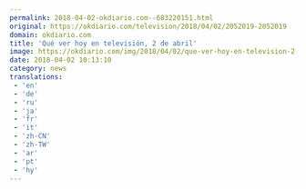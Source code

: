 ```yaml
---
permalink: 2018-04-02-okdiario.com--683220151.html
original: https://okdiario.com/television/2018/04/02/2052019-2052019
domain: okdiario.com
title: 'Qué ver hoy en televisión, 2 de abril'
image: https://okdiario.com/img/2018/04/02/que-ver-hoy-en-television-2-de-abril.jpg
date: 2018-04-02 10:13:10
category: news
translations: 
 - 'en'
 - 'de'
 - 'ru'
 - 'ja'
 - 'fr'
 - 'it'
 - 'zh-CN'
 - 'zh-TW'
 - 'ar'
 - 'pt'
 - 'hy'
---
```


